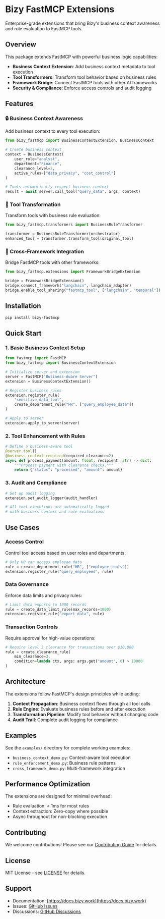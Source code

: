 # Bizy FastMCP Extensions

Enterprise-grade extensions that bring Bizy's business context awareness and rule evaluation to FastMCP tools.

## Overview

This package extends FastMCP with powerful business logic capabilities:

- **Business Context Extension**: Add business context metadata to tool execution
- **Tool Transformers**: Transform tool behavior based on business rules
- **Framework Bridge**: Connect FastMCP tools with other AI frameworks
- **Security & Compliance**: Enforce access controls and audit logging

## Features

### 🔒 Business Context Awareness
Add business context to every tool execution:

```python
from bizy_fastmcp import BusinessContextExtension, BusinessContext

# Create business context
context = BusinessContext(
    user_role="analyst",
    department="Finance",
    clearance_level=2,
    active_rules=["data_privacy", "cost_control"]
)

# Tools automatically respect business context
result = await server.call_tool("query_data", args, context)
```

### 🔄 Tool Transformation
Transform tools with business rule evaluation:

```python
from bizy_fastmcp.transformers import BusinessRuleTransformer

transformer = BusinessRuleTransformer(orchestrator)
enhanced_tool = transformer.transform_tool(original_tool)
```

### 🌉 Cross-Framework Integration
Bridge FastMCP tools with other frameworks:

```python
from bizy_fastmcp.extensions import FrameworkBridgeExtension

bridge = FrameworkBridgeExtension()
bridge.connect_framework("langchain", langchain_adapter)
bridge.enable_tool_sharing("fastmcp_tool", ["langchain", "temporal"])
```

## Installation

```bash
pip install bizy-fastmcp
```

## Quick Start

### 1. Basic Business Context Setup

```python
from fastmcp import FastMCP
from bizy_fastmcp import BusinessContextExtension

# Initialize server and extension
server = FastMCP("Business-Aware Server")
extension = BusinessContextExtension()

# Register business rules
extension.register_rule(
    "sensitive_data_tool",
    create_department_rule("HR", ["query_employee_data"])
)

# Apply to server
extension.apply_to_server(server)
```

### 2. Tool Enhancement with Rules

```python
# Define a business-aware tool
@server.tool()
@business_context_required(required_clearance=2)
async def process_payment(amount: float, recipient: str) -> dict:
    """Process payment with clearance checks."""
    return {"status": "processed", "amount": amount}
```

### 3. Audit and Compliance

```python
# Set up audit logging
extension.set_audit_logger(audit_handler)

# All tool executions are automatically logged
# with business context and rule evaluations
```

## Use Cases

### Access Control
Control tool access based on user roles and departments:

```python
# Only HR can access employee data
rule = create_department_rule("HR", ["employee_tools"])
extension.register_rule("query_employees", rule)
```

### Data Governance
Enforce data limits and privacy rules:

```python
# Limit data exports to 1000 records
rule = create_data_limit_rule(max_records=1000)
extension.register_rule("export_data", rule)
```

### Transaction Controls
Require approval for high-value operations:

```python
# Require level 3 clearance for transactions over $10,000
rule = create_clearance_rule(
    min_clearance=3,
    condition=lambda ctx, args: args.get("amount", 0) > 10000
)
```

## Architecture

The extensions follow FastMCP's design principles while adding:

1. **Context Propagation**: Business context flows through all tool calls
2. **Rule Engine**: Evaluate business rules before and after execution
3. **Transformation Pipeline**: Modify tool behavior without changing code
4. **Audit Trail**: Complete audit logging for compliance

## Examples

See the `examples/` directory for complete working examples:

- `business_context_demo.py`: Context-aware tool execution
- `rule_enforcement_demo.py`: Business rule patterns  
- `cross_framework_demo.py`: Multi-framework integration

## Performance Optimization

The extensions are designed for minimal overhead:

- Rule evaluation: < 1ms for most rules
- Context extraction: Zero-copy where possible
- Async throughout for non-blocking execution

## Contributing

We welcome contributions! Please see our [Contributing Guide](CONTRIBUTING.md) for details.

## License

MIT License - see [LICENSE](LICENSE) for details.

## Support

- Documentation: [https://docs.bizy.work](https://docs.bizy.work)
- Issues: [GitHub Issues](https://github.com/getfounded/bizy/issues)
- Discussions: [GitHub Discussions](https://github.com/getfounded/bizy/discussions)